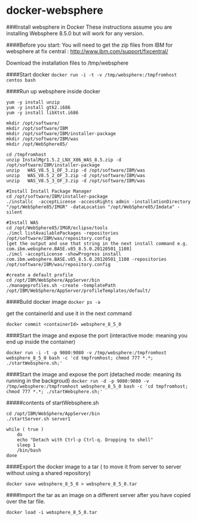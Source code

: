 docker-websphere
================

###Install websphere in Docker
These instructions assume you are installing Websphere 8.5.0 but will work for any version.

####Before you start:
You will need to get the zip files from IBM for websphere at fix central : http://www.ibm.com/support/fixcentral/

Download the installation files to /tmp/websphere


####Start docker 
 ```docker run -i -t -v /tmp/websphere:/tmpfromhost centos bash ```

####Run up websphere inside docker
 ```
yum -y install unzip
yum -y install gtk2.i686
yum -y install libXtst.i686

mkdir /opt/software/
mkdir /opt/software/IBM
mkdir /opt/software/IBM/installer-package
mkdir /opt/software/IBM/was
mkdir /opt/WebSphere85/

cd /tmpfromhost
unzip InstalMgr1.5.2_LNX_X86_WAS_8.5.zip -d /opt/software/IBM/installer-package
unzip   WAS_V8.5_1_OF_3.zip -d /opt/software/IBM/was
unzip   WAS_V8.5_2_OF_3.zip -d /opt/software/IBM/was
unzip   WAS_V8.5_3_OF_3.zip -d /opt/software/IBM/was

#Install Install Package Manager
cd /opt/software/IBM/installer-package
./installc  -acceptLicense -accessRights admin -installationDirectory "/opt/WebSphere85/IMGR" -dataLocation "/opt/WebSphere85/Imdata" -silent

#Install WAS
cd /opt/WebSphere85/IMGR/eclipse/tools
./imcl listAvailablePackages -repositories /opt/software/IBM/was/repository.config
[get the output and use that string in the next install command e.g. com.ibm.websphere.BASE.v85_8.5.0.20120501_1108]
./imcl -acceptLicense -showProgress install com.ibm.websphere.BASE.v85_8.5.0.20120501_1108 -repositories  /opt/software/IBM/was/repository.config

#create a default profile
cd /opt/IBM/WebSphere/AppServer/bin
./manageprofiles.sh -create -templatePath /opt/IBM/WebSphere/AppServer/profileTemplates/default/
 ```
 
####Build docker image
```docker ps -a```

get the containerId and use it in the next command

```docker commit <containerId> websphere_8_5_0```

####Start the image and expose the port (interactive mode: meaning you end up inside the container)

```docker run -i -t -p 9080:9080 -v /tmp/websphere:/tmpfromhost websphere_8_5_0 bash -c 'cd tmpfromhost; chmod 777 *.*; ./startWebsphere.sh;'```

####Start the image and expose the port (detached mode: meaning its running in the backgroud)
```docker run -d -p 9080:9080 -v /tmp/websphere:/tmpfromhost websphere_8_5_0 bash -c 'cd tmpfromhost; chmod 777 *.*; ./startWebsphere.sh;'```

#####contents of startWebsphere.sh
```
cd /opt/IBM/WebSphere/AppServer/bin
./startServer.sh server1

while ( true )
    do
    echo "Detach with Ctrl-p Ctrl-q. Dropping to shell"
    sleep 1
    /bin/bash
done
```

####Export the docker image to a tar ( to move it from server to server without using a shared repository)
```
docker save websphere_8_5_0 > websphere_8_5_0.tar
```
####Import the tar as an image on a different server after you have copied over the tar file.
```
docker load -i websphere_8_5_0.tar
```

